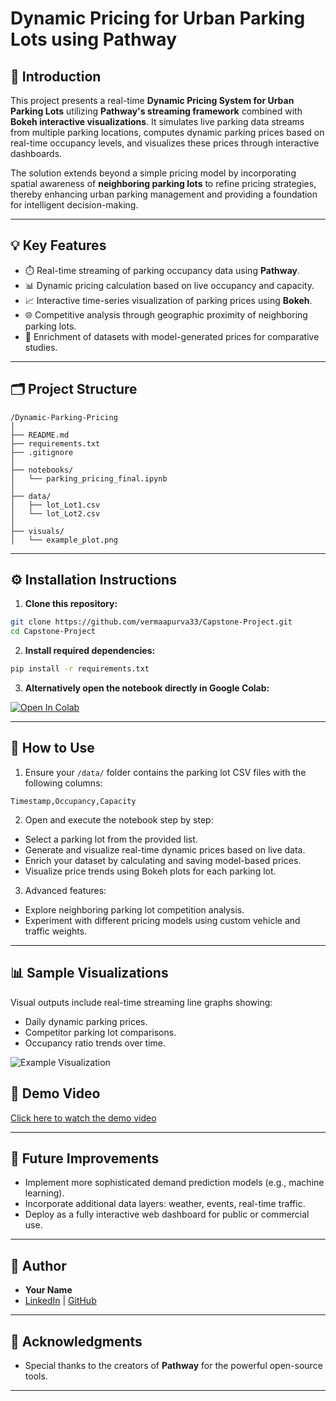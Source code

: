 # Dynamic Pricing for Urban Parking Lots using Pathway

## 📖 Introduction

This project presents a real-time **Dynamic Pricing System for Urban Parking Lots** utilizing **Pathway's streaming framework** combined with **Bokeh interactive visualizations**. It simulates live parking data streams from multiple parking locations, computes dynamic parking prices based on real-time occupancy levels, and visualizes these prices through interactive dashboards.

The solution extends beyond a simple pricing model by incorporating spatial awareness of **neighboring parking lots** to refine pricing strategies, thereby enhancing urban parking management and providing a foundation for intelligent decision-making.

---

## 💡 Key Features

- ⏱️ Real-time streaming of parking occupancy data using **Pathway**.
- 📊 Dynamic pricing calculation based on live occupancy and capacity.
- 📈 Interactive time-series visualization of parking prices using **Bokeh**.
- 🌐 Competitive analysis through geographic proximity of neighboring parking lots.
- 📃 Enrichment of datasets with model-generated prices for comparative studies.

---

## 🗂 Project Structure

```
/Dynamic-Parking-Pricing
│
├── README.md
├── requirements.txt
├── .gitignore
│
├── notebooks/
│   └── parking_pricing_final.ipynb
│
├── data/
│   ├── lot_Lot1.csv
│   └── lot_Lot2.csv
│
├── visuals/
│   └── example_plot.png
```

---

## ⚙️ Installation Instructions

1. **Clone this repository:**
```bash
git clone https://github.com/vermaapurva33/Capstone-Project.git
cd Capstone-Project
```

2. **Install required dependencies:**
```bash
pip install -r requirements.txt
```

3. **Alternatively open the notebook directly in Google Colab:**

[![Open In Colab](https://colab.research.google.com/assets/colab-badge.svg)](https://colab.research.google.com/drive/1aRJvoFSmb1ybCk5BkEvR9OuLa_fhJmoc?usp=sharing)

---

## 📅 How to Use

1. Ensure your `/data/` folder contains the parking lot CSV files with the following columns:
```
Timestamp,Occupancy,Capacity
```

2. Open and execute the notebook step by step:

- Select a parking lot from the provided list.
- Generate and visualize real-time dynamic prices based on live data.
- Enrich your dataset by calculating and saving model-based prices.
- Visualize price trends using Bokeh plots for each parking lot.

3. Advanced features:
- Explore neighboring parking lot competition analysis.
- Experiment with different pricing models using custom vehicle and traffic weights.

---

## 📊 Sample Visualizations

Visual outputs include real-time streaming line graphs showing:

- Daily dynamic parking prices.
- Competitor parking lot comparisons.
- Occupancy ratio trends over time.

![Example Visualization](visuals/example_plot.png)
## 🎥 Demo Video

[Click here to watch the demo video](https://drive.google.com/file/d/1dn_2PqVTWyPxcJyBNTFSMVfuSiroWM1V/view?usp=sharing)


---

## 🔮 Future Improvements

- Implement more sophisticated demand prediction models (e.g., machine learning).
- Incorporate additional data layers: weather, events, real-time traffic.
- Deploy as a fully interactive web dashboard for public or commercial use.

---

## 👤 Author

- **Your Name**  
- [LinkedIn](https://www.linkedin.com/in/apurva-verma-04aab1318) | [GitHub](https://github.com/vermaapurva33)

---

## 📍 Acknowledgments

- Special thanks to the creators of **Pathway** for the powerful open-source tools.

---

